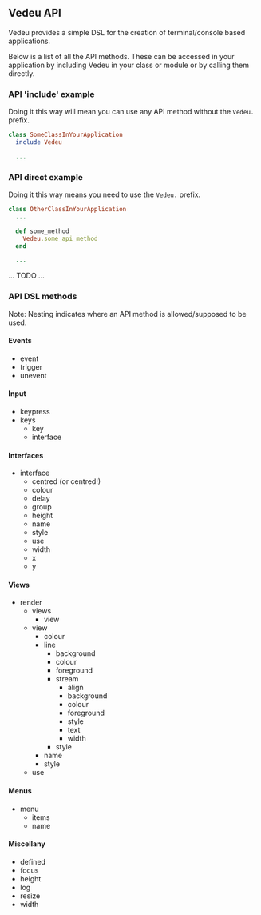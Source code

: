 ## Vedeu API

Vedeu provides a simple DSL for the creation of terminal/console based
applications.

Below is a list of all the API methods. These can be accessed in your
application by including Vedeu in your class or module or by calling them directly.


### API 'include' example

Doing it this way will mean you can use any API method without the `Vedeu.` prefix.

```ruby
class SomeClassInYourApplication
  include Vedeu

  ...
```


### API direct example

Doing it this way means you need to use the `Vedeu.` prefix.

```ruby
class OtherClassInYourApplication
  ...

  def some_method
    Vedeu.some_api_method
  end

  ...
```

... TODO ...


### API DSL methods

Note: Nesting indicates where an API method is allowed/supposed to be used.

#### Events

- event
- trigger
- unevent


#### Input

- keypress
- keys
  - key
  - interface


#### Interfaces

- interface
  - centred (or centred!)
  - colour
  - delay
  - group
  - height
  - name
  - style
  - use
  - width
  - x
  - y


#### Views

- render
  - views
    - view
  - view
    - colour
    - line
      - background
      - colour
      - foreground
      - stream
        - align
        - background
        - colour
        - foreground
        - style
        - text
        - width
      - style
    - name
    - style
  - use


#### Menus

- menu
  - items
  - name


#### Miscellany

- defined
- focus
- height
- log
- resize
- width

